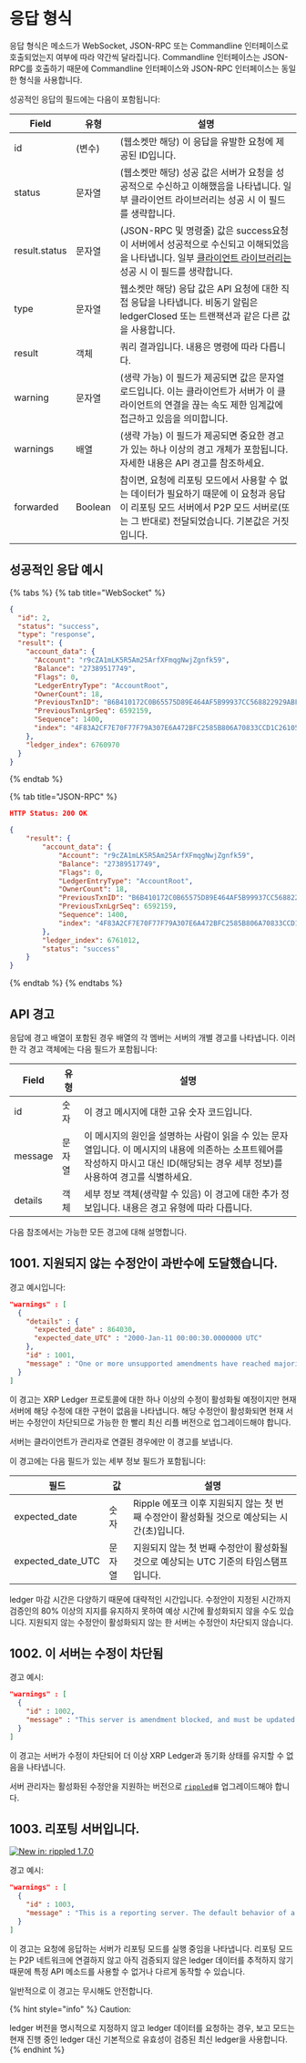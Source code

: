 # 응답 형식

응답 형식은 메소드가 WebSocket, JSON-RPC 또는 Commandline 인터페이스로 호출되었는지 여부에 따라 약간씩 달라집니다. Commandline 인터페이스는 JSON-RPC를 호출하기 때문에 Commandline 인터페이스와 JSON-RPC 인터페이스는 동일한 형식을 사용합니다.

성공적인 응답의 필드에는 다음이 포함됩니다:

| Field         | 유형      | 설명                                                                                                                                       |
| ------------- | ------- | ---------------------------------------------------------------------------------------------------------------------------------------- |
| id            | (변수)    | (웹소켓만 해당) 이 응답을 유발한 요청에 제공된 ID입니다.                                                                                                       |
| status        | 문자열     | (웹소켓만 해당) 성공 값은 서버가 요청을 성공적으로 수신하고 이해했음을 나타냅니다. 일부 클라이언트 라이브러리는 성공 시 이 필드를 생략합니다.                                                        |
| result.status | 문자열     | (JSON-RPC 및 명령줄) 값은 success요청이 서버에서 성공적으로 수신되고 이해되었음을 나타냅니다. 일부 [클라이언트 라이브러리는](https://xrpl.org/client-libraries.html) 성공 시 이 필드를 생략합니다. |
| type          | 문자열     | 웹소켓만 해당) 응답 값은 API 요청에 대한 직접 응답을 나타냅니다. 비동기 알림은 ledgerClosed 또는 트랜잭션과 같은 다른 값을 사용합니다.                                                    |
| result        | 객체      | 쿼리 결과입니다. 내용은 명령에 따라 다릅니다.                                                                                                               |
| warning       | 문자열     | (생략 가능) 이 필드가 제공되면 값은 문자열 로드입니다. 이는 클라이언트가 서버가 이 클라이언트의 연결을 끊는 속도 제한 임계값에 접근하고 있음을 의미합니다.                                                |
| warnings      | 배열      | (생략 가능) 이 필드가 제공되면 중요한 경고가 있는 하나 이상의 경고 개체가 포함됩니다. 자세한 내용은 API 경고를 참조하세요.                                                                |
| forwarded     | Boolean | 참이면, 요청에 리포팅 모드에서 사용할 수 없는 데이터가 필요하기 때문에 이 요청과 응답이 리포팅 모드 서버에서 P2P 모드 서버로(또는 그 반대로) 전달되었습니다. 기본값은 거짓입니다.                                 |

## 성공적인 응답 예시

{% tabs %}
{% tab title="WebSocket" %}
```json
{
  "id": 2,
  "status": "success",
  "type": "response",
  "result": {
    "account_data": {
      "Account": "r9cZA1mLK5R5Am25ArfXFmqgNwjZgnfk59",
      "Balance": "27389517749",
      "Flags": 0,
      "LedgerEntryType": "AccountRoot",
      "OwnerCount": 18,
      "PreviousTxnID": "B6B410172C0B65575D89E464AF5B99937CC568822929ABF87DA75CBD11911932",
      "PreviousTxnLgrSeq": 6592159,
      "Sequence": 1400,
      "index": "4F83A2CF7E70F77F79A307E6A472BFC2585B806A70833CCD1C26105BAE0D6E05"
    },
    "ledger_index": 6760970
  }
}
```
{% endtab %}

{% tab title="JSON-RPC" %}
```json
HTTP Status: 200 OK

{
    "result": {
        "account_data": {
            "Account": "r9cZA1mLK5R5Am25ArfXFmqgNwjZgnfk59",
            "Balance": "27389517749",
            "Flags": 0,
            "LedgerEntryType": "AccountRoot",
            "OwnerCount": 18,
            "PreviousTxnID": "B6B410172C0B65575D89E464AF5B99937CC568822929ABF87DA75CBD11911932",
            "PreviousTxnLgrSeq": 6592159,
            "Sequence": 1400,
            "index": "4F83A2CF7E70F77F79A307E6A472BFC2585B806A70833CCD1C26105BAE0D6E05"
        },
        "ledger_index": 6761012,
        "status": "success"
    }
}
```
{% endtab %}
{% endtabs %}

## API 경고

응답에 경고 배열이 포함된 경우 배열의 각 멤버는 서버의 개별 경고를 나타냅니다. 이러한 각 경고 객체에는 다음 필드가 포함됩니다:

| Field   | 유형  | 설명                                                                                                        |
| ------- | --- | --------------------------------------------------------------------------------------------------------- |
| id      | 숫자  | 이 경고 메시지에 대한 고유 숫자 코드입니다.                                                                                 |
| message | 문자열 | 이 메시지의 원인을 설명하는 사람이 읽을 수 있는 문자열입니다. 이 메시지의 내용에 의존하는 소프트웨어를 작성하지 마시고 대신 ID(해당되는 경우 세부 정보)를 사용하여 경고를 식별하세요. |
| details | 객체  | 세부 정보 객체(생략할 수 있음) 이 경고에 대한 추가 정보입니다. 내용은 경고 유형에 따라 다릅니다.                                                 |

다음 참조에서는 가능한 모든 경고에 대해 설명합니다.

## 1001. 지원되지 않는 수정안이 과반수에 도달했습니다.

경고 예시입니다:

```json
"warnings" : [
  {
    "details" : {
      "expected_date" : 864030,
      "expected_date_UTC" : "2000-Jan-11 00:00:30.0000000 UTC"
    },
    "id" : 1001,
    "message" : "One or more unsupported amendments have reached majority. Upgrade to the latest version before they are activated to avoid being amendment blocked."
  }
]
```

이 경고는 XRP Ledger 프로토콜에 대한 하나 이상의 수정이 활성화될 예정이지만 현재 서버에 해당 수정에 대한 구현이 없음을 나타냅니다. 해당 수정안이 활성화되면 현재 서버는 수정안이 차단되므로 가능한 한 빨리 최신 리플 버전으로 업그레이드해야 합니다.

서버는 클라이언트가 관리자로 연결된 경우에만 이 경고를 보냅니다.

이 경고에는 다음 필드가 있는 세부 정보 필드가 포함됩니다:

| 필드                  | 값   | 설명                                                      |
| ------------------- | --- | ------------------------------------------------------- |
| expected\_date      | 숫자  | Ripple 에포크 이후 지원되지 않는 첫 번째 수정안이 활성화될 것으로 예상되는 시간(초)입니다. |
| expected\_date\_UTC | 문자열 | 지원되지 않는 첫 번째 수정안이 활성화될 것으로 예상되는 UTC 기준의 타임스탬프입니다.       |

ledger 마감 시간은 다양하기 때문에 대략적인 시간입니다. 수정안이 지정된 시간까지 검증인의 80% 이상의 지지를 유지하지 못하여 예상 시간에 활성화되지 않을 수도 있습니다. 지원되지 않는 수정안이 활성화되지 않는 한 서버는 수정안이 차단되지 않습니다.

## 1002. 이 서버는 수정이 차단됨

경고 예시:

```json
"warnings" : [
  {
    "id" : 1002,
    "message" : "This server is amendment blocked, and must be updated to be able to stay in sync with the network."
  }
]
```

이 경고는 서버가 수정이 차단되어 더 이상 XRP Ledger과 동기화 상태를 유지할 수 없음을 나타냅니다.

서버 관리자는 활성화된 수정안을 지원하는 버전으로 [`rippled`](https://xrpl.org/install-rippled.html)`를` 업그레이드해야 합니다.

## 1003. 리포팅 서버입니다.

[![New in: rippled 1.7.0](https://img.shields.io/badge/New%20in-rippled%201.7.0-blue.svg) ](https://github.com/ripple/rippled/releases/tag/1.7.0)

경고 예시:

```json
"warnings" : [
  {
    "id" : 1003,
    "message" : "This is a reporting server. The default behavior of a reporting server is to only return validated data. If you are looking for not yet validated data, include \"ledger_index : current\" in your request, which will cause this server to forward the request to a p2p node. If the forward is successful the response will include \"forwarded\" : \"true\""
  }
]
```

이 경고는 요청에 응답하는 서버가 리포팅 모드를 실행 중임을 나타냅니다. 리포팅 모드는 P2P 네트워크에 연결하지 않고 아직 검증되지 않은 ledger 데이터를 추적하지 않기 때문에 특정 API 메소드를 사용할 수 없거나 다르게 동작할 수 있습니다.

일반적으로 이 경고는 무시해도 안전합니다.

{% hint style="info" %}
Caution:

ledger 버전을 명시적으로 지정하지 않고 ledger 데이터를 요청하는 경우, 보고 모드는 현재 진행 중인 ledger 대신 기본적으로 유효성이 검증된 최신 ledger을 사용합니다.
{% endhint %}
